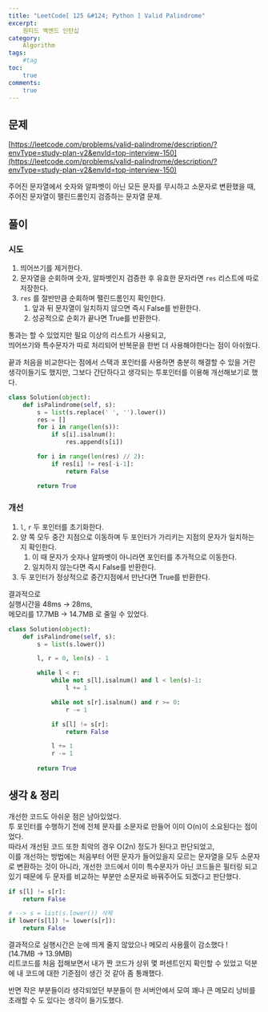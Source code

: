 ```yaml
---
title: "LeetCode[ 125 &#124; Python ] Valid Palindrome"
excerpt: 
    원티드 백엔드 인턴십
category: 
    Algorithm
tags: 
    #tag
toc: 
    true
comments: 
    true
---
```


<style type = 'text/css'>
    .o{
    font-weight: bold;
    color:orange;
    }
</style>

## 문제  
[https://leetcode.com/problems/valid-palindrome/description/?envType=study-plan-v2&envId=top-interview-150](https://leetcode.com/problems/valid-palindrome/description/?envType=study-plan-v2&envId=top-interview-150)  

주어진 문자열에서 숫자와 알파벳이 아닌 모든 문자를 무시하고 소문자로 변환했을 때, 주어진 문자열이 팰린드롬인지 검증하는 문자열 문제.  
## 풀이  
### 시도  
1. 띄어쓰기를 제거한다.
2. 문자열을 순회하며 숫자, 알파벳인지 검증한 후 유효한 문자라면 `res` 리스트에 따로 저장한다.
3. `res` 를 절반만큼 순회하며 팰린드롬인지 확인한다.
   1. 앞과 뒤 문자열이 일치하지 않으면 즉시 False를 반환한다.
   2. 성공적으로 순회가 끝나면 True를 반환한다.  

통과는 할 수 있었지만
필요 이상의 리스트가 사용되고,  
띄어쓰기와 특수문자가 따로 처리되어 반복문을 한번 더 사용해야한다는 점이 아쉬웠다.  

끝과 처음을 비교한다는 점에서 스택과 포인터를 사용하면 충분히 해결할 수 있을 거란 생각이들기도 했지만, 그보다 간단하다고 생각되는 투포인터를 이용해 개선해보기로 했다.
```python  
class Solution(object):
    def isPalindrome(self, s):
        s = list(s.replace(' ', '').lower())
        res = []
        for i in range(len(s)):
            if s[i].isalnum():
                res.append(s[i])

        for i in range(len(res) // 2):
            if res[i] != res[-i-1]:
                return False

        return True
```  
### 개선  
1. `l`, `r` 두 포인터를 초기화한다.
2. 양 쪽 모두 중간 지점으로 이동하며 두 포인터가 가리키는 지점의 문자가 일치하는지 확인한다.
   1. 이 때 문자가 숫자나 알파벳이 아니라면 포인터를 추가적으로 이동한다.
   2. 일치하지 않는다면 즉시 False를 반환한다.
3. 두 포인터가 정상적으로 중간지점에서 만난다면 True를 반환한다.
  
결과적으로   
실행시간을 48ms -> 28ms,  
메모리를 17.7MB -> 14.7MB 로 줄일 수 있었다.  
```python  
class Solution(object):
    def isPalindrome(self, s):
        s = list(s.lower())

        l, r = 0, len(s) - 1

        while l < r:
            while not s[l].isalnum() and l < len(s)-1:
                l += 1

            while not s[r].isalnum() and r >= 0:
                r -= 1

            if s[l] != s[r]:
                return False

            l += 1
            r -= 1
    
        return True
```  
## 생각 & 정리
개선한 코드도 아쉬운 점은 남아있었다.  
투 포인터를 수행하기 전에 전체 문자를 소문자로 만들어 이미 O(n)이 소요된다는 점이었다.  
따라서 개선된 코드 또한 최악의 경우 O(2n) 정도가 된다고 판단되었고,  
이를 개선하는 방법에는 처음부터 어떤 문자가 들어있을지 모르는 문자열을 모두 소문자로 변환하는 것이 아니라, 개선한 코드에서 이미 특수문자가 아닌 코드들은 필터링 되고 있기 때문에 두 문자를 비교하는 부분만 소문자로 바꿔주어도 되겠다고 판단했다.  

```python  
if s[l] != s[r]:
    return False

# --> s = list(s.lower()) 삭제
if lower(s[l]) != lower(s[r]):
    return False
```  
결과적으로 실행시간은 눈에 띄게 줄지 않았으나 메모리 사용률이 감소했다 !  
(14.7MB -> 13.9MB)  
리트코드를 처음 접해보면서 내가 짠 코드가 상위 몇 퍼센트인지 확인할 수 있었고 덕분에 내 코드에 대한 기준점이 생긴 것 같아 좀 통쾌했다.  

반면 작은 부분들이라 생각되었던 부분들이 한 서버안에서 모여 꽤나 큰 메모리 낭비를 초래할 수 도 있다는 생각이 들기도했다. 